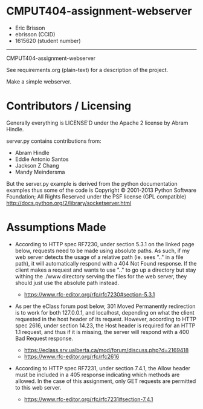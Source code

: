 CMPUT404-assignment-webserver
=============================

* Eric Brisson
* ebrisson (CCID)
* 1615620 (student number)

------------------------------

CMPUT404-assignment-webserver

See requirements.org (plain-text) for a description of the project.

Make a simple webserver.

Contributors / Licensing
========================

Generally everything is LICENSE'D under the Apache 2 license by Abram Hindle.

server.py contains contributions from:

* Abram Hindle
* Eddie Antonio Santos
* Jackson Z Chang
* Mandy Meindersma 

But the server.py example is derived from the python documentation
examples thus some of the code is Copyright © 2001-2013 Python
Software Foundation; All Rights Reserved under the PSF license (GPL
compatible) http://docs.python.org/2/library/socketserver.html

Assumptions Made
========================
* According to HTTP spec RF7230, under section 5.3.1 on the linked page below,
requests need to be made using absolute paths. As such, if my web server detects
the usage of a relative path (ie. sees ".." in a file path), it will automatically respond
with a 404 Not Found response. If the client makes a request and wants to use ".." to go up a
directory but stay withing the ./www directory serving the files for the web server, they should just use
the absolute path instead.

    * https://www.rfc-editor.org/rfc/rfc7230#section-5.3.1

* As per the eClass forum post below, 301 Moved Permanently redirection is to work for both 127.0.0.1,
and localhost, depending on what the client requested in the host header of its request. However, according
to HTTP spec 2616, under section 14.23, the Host header is required for an HTTP 1.1 request, and thus if it is missing,
the server will respond with a 400 Bad Request response.

    * https://eclass.srv.ualberta.ca/mod/forum/discuss.php?d=2169418
    * https://www.rfc-editor.org/rfc/rfc2616

* According to HTTP spec RF7231, under section 7.4.1, the Allow header must be included in a 405 response indicating
which methods are allowed. In the case of this assignment, only GET requests are permitted to this web server.

    * https://www.rfc-editor.org/rfc/rfc7231#section-7.4.1


